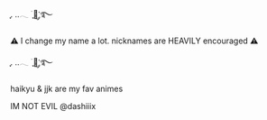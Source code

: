 ִֶָ. ..𓂃 ࣪ ִֶָ🪽་༘࿐



⚠️ I change my name a lot. nicknames are HEAVILY encouraged ⚠️



ִֶָ. ..𓂃 ࣪ ִֶָ🪽་༘࿐



haikyu & jjk are my fav animes


IM NOT EVIL @dashiiix

